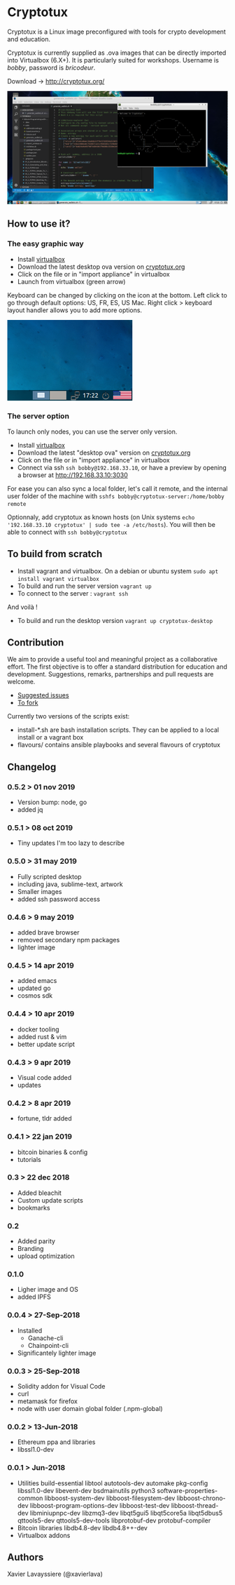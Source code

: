 # Cryptotux

Cryptotux is a Linux image preconfigured with tools for crypto development and education.

Cryptotux is currently supplied as .ova images that can be directly imported into Virtualbox (6.X+). 
It is particularly suited for workshops. Username is *bobby*, password is *bricodeur*.

Download -> http://cryptotux.org/

![screenshot](screenshot.png)

## How to use it? 

### The easy graphic way
* Install [virtualbox](https://virtualbox.org)
* Download the latest desktop ova version on [cryptotux.org](https://cryptotux.org)
* Click on the file or in "import appliance" in virtualbox
* Launch from virtualbox (green arrow)

Keyboard can be changed by clicking on the icon at the bottom. Left click to go through default options: US, FR, ES, US Mac. Right click > keyboard layout handler allows you to add more options.

![keyboard](images/keyboard.png)

### The server option
To launch only nodes, you can use the server only version.
* Install [virtualbox](https://virtualbox.org)
* Download the latest "desktop ova" version on [cryptotux.org](https://cryptotux.org)
* Click on the file or in "import appliance" in virtualbox
* Connect via ssh `ssh bobby@192.168.33.10`, or have a preview by opening a browser at http://192.168.33.10:3030

For ease you can also sync a local folder, let's call it remote, and the internal user folder of the machine with `sshfs bobby@cryptotux-server:/home/bobby remote`

Optionnaly, add cryptotux as known hosts (on Unix systems `echo '192.168.33.10 cryptotux' | sudo tee -a /etc/hosts`). You will then be able to connect with `ssh bobby@cryptotux`

## To build from scratch

* Install vagrant and virtualbox. On a debian or ubuntu system `sudo apt install vagrant virtualbox`
* To build and run the server version `vagrant up`
* To connect to the server : `vagrant ssh`

And voilà !

* To build and run the desktop version `vagrant up cryptotux-desktop`

## Contribution
We aim to provide a useful tool and meaningful project as a collaborative effort. The first objective is to offer a standard distribution for education and development. Suggestions, remarks, partnerships and pull requests are welcome. 

* [Suggested issues](https://github.com/cryptotuxorg/cryptotux/projects/1)
* [To fork](https://github.com/cryptotuxorg/cryptotux/fork)

Currently two versions of the scripts exist:

* install-*.sh are bash installation scripts. They can be applied to a local install or a vagrant box
* flavours/ contains ansible playbooks and several flavours of cryptotux

## Changelog
### 0.5.2 > 01 nov 2019
- Version bump: node, go
- added jq

### 0.5.1 > 08 oct 2019
- Tiny updates I'm too lazy to describe

### 0.5.0 > 31 may 2019
- Fully scripted desktop 
- including java, sublime-text, artwork
- Smaller images
- added ssh password access 

### 0.4.6 > 9 may 2019
- added brave browser
- removed secondary npm packages
- lighter image

### 0.4.5 > 14 apr 2019
- added emacs
- updated go
- cosmos sdk

### 0.4.4 > 10 apr 2019
- docker tooling
- added rust & vim
- better update script 

### 0.4.3 > 9 apr 2019
- Visual code added
- updates

### 0.4.2 > 8 apr 2019
- fortune, tldr added

### 0.4.1 > 22 jan 2019
- bitcoin binaries & config
- tutorials

### 0.3 > 22 dec 2018
- Added bleachit
- Custom update scripts
- bookmarks

### 0.2
- Added parity
- Branding
- upload optimization

### 0.1.0
- Ligher image and OS
- added IPFS

### 0.0.4 > 27-Sep-2018
- Installed
	- Ganache-cli
	- Chainpoint-cli   
- Significantely lighter image

### 0.0.3 > 25-Sep-2018
- Solidity addon for Visual Code
- curl
- metamask for firefox
- node with user domain global folder (.npm-global)

### 0.0.2 > 13-Jun-2018 
- Ethereum ppa and libraries
- libssl1.0-dev

### 0.0.1 > Jun-2018
- Utilities
	build-essential libtool autotools-dev automake pkg-config libssl1.0-dev libevent-dev bsdmainutils python3 software-properties-common
	libboost-system-dev libboost-filesystem-dev libboost-chrono-dev libboost-program-options-dev libboost-test-dev libboost-thread-dev
	libminiupnpc-dev libzmq3-dev
	libqt5gui5 libqt5core5a libqt5dbus5 qttools5-dev qttools5-dev-tools libprotobuf-dev protobuf-compiler  
- Bitcoin libraries
	libdb4.8-dev libdb4.8++-dev
- Virtualbox addons

## Authors

Xavier Lavayssiere (@xavierlava)

